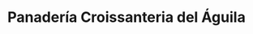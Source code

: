 ---
title: "Panadería Croissanteria del Águila"
url: /almeria/panaderia-croissanteria-del-aguila/
shop: Bäckerei
---